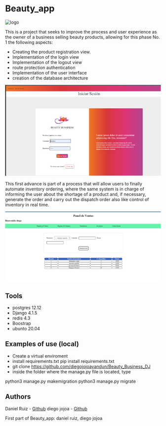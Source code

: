 # Beauty_app



![logo](Beauty_Business/management/static/img/logo.jpg)


This is a project that seeks to improve the process and user experience as the owner of a business selling beauty products, allowing for this phase No. 1 the following aspects:

* Creating the product registration view.
* Implementation of the login view
* Implementation of the logout view
* route protection authentication
* Implementation of the user interface
* creation of the database architecture

![login](Beauty_Business/management/static/img/principal.png)

This first advance is part of a process that will allow users to finally automate inventory ordering, where the same system is in charge of informing the user about the shortage of a product and, if necessary, generate the order and carry out the dispatch order also like control of inventory in real time.

![login](Beauty_Business/management/static/img/panel-venta.jpeg)

## Tools
 * postgres 12.12
 * Django 4.1.5
 * redis 4.3
 * Boostrap
 * ubunto 20.04

## Examples of use (local)

* Create a virtual enviroment
* install requirements.txt pip install requirements.txt
* git clone https://github.com/diegojojoayandun/Beauty_Business_DJ
* inside the folder where the manage.py file is located, type

python3 manage.py makemigration
python3 manage.py migrate

## Authors

Daniel Ruiz - [Github](https://github.com/ruizdani301)
diego jojoa - [Github](https://github.com/diegojojoayandum)

First part of Beauty_app: daniel ruiz, diego jojoa
